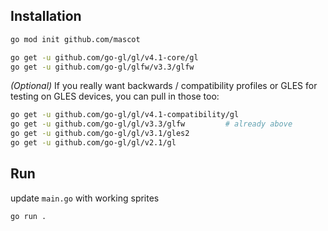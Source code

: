 


## Installation 



```bash
go mod init github.com/mascot

go get -u github.com/go-gl/gl/v4.1-core/gl
go get -u github.com/go-gl/glfw/v3.3/glfw

```

_(Optional)_ If you really want backwards / compatibility profiles or GLES for testing on GLES devices, you can pull in those too:

```bash
go get -u github.com/go-gl/gl/v4.1-compatibility/gl
go get -u github.com/go-gl/gl/v3.3/glfw         # already above
go get -u github.com/go-gl/gl/v3.1/gles2
go get -u github.com/go-gl/gl/v2.1/gl

```




## Run 

update `main.go` with working sprites 


```bash
go run .

```
